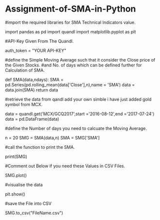 # Assignment-of-SMA-in-Python
#import the required libraries for SMA Technical Indicators value.

import pandas as pd
import quandl
import matplotlib.pyplot as plt

#API-Key Given From The Quandl.

auth_token = "YOUR API-KEY"

#define the Simple Moving Average such that it consider the Close price of the Given Stocks.
#and No. of days which can be defined further for Calculation of SMA.

def SMA(data,ndays):
    SMA = pd.Series(pd.rolling_mean(data['Close'],n),name = 'SMA')
    data = data.join(SMA)
    return data

#retrieve the data from qandl add your own simble i have just added gold symbol from MCX.

data = quandl.get('MCX/GCQ2017',start ='2016-08-12',end ='2017-07-24')
data = pd.DataFrame(data)


#define the Number of days you need to calcuate the Moving Average.

n = 20
SMG = SMA(data,n)
SMA = SMG['SMA']

#call the function to print the SMA.

print(SMG)

#Comment out Below if you need these Values in CSV Files.

SMG.plot()

#visualise the data 

plt.show()

#save the File into CSV

SMG.to_csv("FileName.csv")
